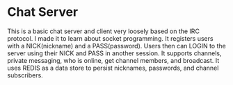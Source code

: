 # Chat Server

This is a basic chat server and client very loosely based on the IRC protocol. I made it to learn about socket programming. It registers users with a NICK(nickname) and a PASS(password). Users then can LOGIN to the server using their NICK and PASS in another session. It supports channels, private messaging, who is online, get channel members, and broadcast. It uses REDIS as a data store to persist nicknames, passwords, and channel subscribers.